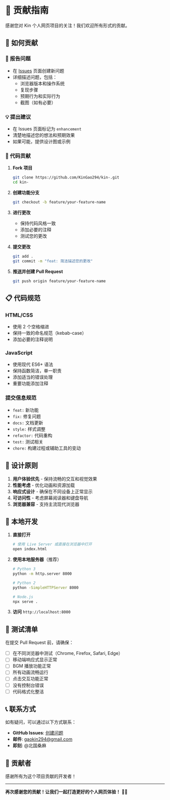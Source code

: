 # 🤝 贡献指南

感谢您对 Kin 个人网页项目的关注！我们欢迎所有形式的贡献。

## 🎯 如何贡献

### 📝 报告问题
- 在 [Issues](https://github.com/KinGao294/kin-/issues) 页面创建新问题
- 详细描述问题，包括：
  - 浏览器版本和操作系统
  - 复现步骤
  - 预期行为和实际行为
  - 截图（如有必要）

### 💡 提出建议
- 在 Issues 页面标记为 `enhancement`
- 清楚地描述您的想法和预期效果
- 如果可能，提供设计图或示例

### 🔧 代码贡献

1. **Fork 项目**
   ```bash
   git clone https://github.com/KinGao294/kin-.git
   cd kin-
   ```

2. **创建功能分支**
   ```bash
   git checkout -b feature/your-feature-name
   ```

3. **进行更改**
   - 保持代码风格一致
   - 添加必要的注释
   - 测试您的更改

4. **提交更改**
   ```bash
   git add .
   git commit -m "feat: 简洁描述您的更改"
   ```

5. **推送并创建 Pull Request**
   ```bash
   git push origin feature/your-feature-name
   ```

## 📋 代码规范

### HTML/CSS
- 使用 2 个空格缩进
- 保持一致的命名规范（kebab-case）
- 添加必要的注释说明

### JavaScript
- 使用现代 ES6+ 语法
- 保持函数简洁，单一职责
- 添加适当的错误处理
- 重要功能添加注释

### 提交信息规范
- `feat:` 新功能
- `fix:` 修复问题
- `docs:` 文档更新
- `style:` 样式调整
- `refactor:` 代码重构
- `test:` 测试相关
- `chore:` 构建过程或辅助工具的变动

## 🎨 设计原则

1. **用户体验优先** - 保持流畅的交互和视觉效果
2. **性能考虑** - 优化动画和资源加载
3. **响应式设计** - 确保在不同设备上正常显示
4. **可访问性** - 考虑屏幕阅读器和键盘导航
5. **浏览器兼容** - 支持主流现代浏览器

## 🚀 本地开发

1. **直接打开**
   ```bash
   # 使用 Live Server 或直接在浏览器中打开
   open index.html
   ```

2. **使用本地服务器**（推荐）
   ```bash
   # Python 3
   python -m http.server 8000
   
   # Python 2
   python -SimpleHTTPServer 8000
   
   # Node.js
   npx serve .
   ```

3. **访问** `http://localhost:8000`

## 🧪 测试清单

在提交 Pull Request 前，请确保：

- [ ] 在不同浏览器中测试（Chrome, Firefox, Safari, Edge）
- [ ] 移动端响应式显示正常
- [ ] BGM 播放功能正常
- [ ] 所有动画流畅运行
- [ ] 点击交互功能正常
- [ ] 没有控制台错误
- [ ] 代码格式化整洁

## 📞 联系方式

如有疑问，可以通过以下方式联系：

- **GitHub Issues**: [创建问题](https://github.com/KinGao294/kin-/issues)
- **邮件**: gaokin294@gmail.com
- **即刻**: @北国桑麻

## 🎉 贡献者

感谢所有为这个项目贡献的开发者！

---

**再次感谢您的贡献！让我们一起打造更好的个人网页体验！** 🚀✨ 